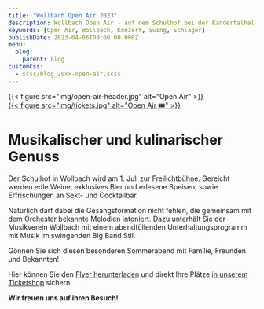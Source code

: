 ```yaml
---
title: "Wollbach Open Air 2023"
description: Wollbach Open Air - auf dem Schulhof bei der Kandertalhalle in Wollbach.
keywords: [Open Air, Wollbach, Konzert, Swing, Schlager]
publishDate: 2023-04-06T00:00:00.000Z
menu:
  blog:
    parent: blog
customCss:
  - scss/blog_20xx-open-air.scss
---
```


<div class="header">
    <div class="header-logo">
        {{< figure
              src="img/open-air-header.jpg"
              alt="Open Air"
        >}}
    </div>
    <div class="header-ticketshop">
        <a href="https://tickets.mv-wollbach.de" target="_blank" class="unstyled">
            {{< figure
                  src="img/tickets.jpg"
                  alt="Open Air 🎟️"
            >}}
        </a>
    </div>
</div>

# Musikalischer und kulinarischer Genuss

Der Schulhof in Wollbach wird am 1. Juli zur Freilichtbühne. Gereicht werden edle
Weine, exklusives Bier und erlesene Speisen, sowie Erfrischungen an
Sekt- und Cocktailbar.

Natürlich darf dabei die Gesangsformation nicht fehlen, die
gemeinsam mit dem Orchester bekannte Melodien intoniert.
Dazu unterhält Sie der Musikverein Wollbach mit einem abendfüllenden
Unterhaltungsprogramm mit Musik im swingenden Big Band Stil.

Gönnen Sie sich diesen besonderen Sommerabend mit Familie,
Freunden und Bekannten!

Hier können Sie den [Flyer herunterladen](/files/flyer/23_open-air_flyer.pdf) und direkt Ihre Plätze [in unserem Ticketshop](https://tickets.mv-wollbach.de) sichern.

**Wir freuen uns auf ihren Besuch!**



